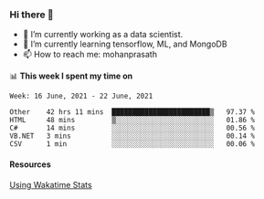 ### Hi there 👋

- 🔭 I’m currently working as a data scientist.
- 🌱 I’m currently learning tensorflow, ML, and MongoDB
- 📫 How to reach me: mohanprasath

📊 **This week I spent my time on**
<!--START_SECTION:waka-->
```text
Week: 16 June, 2021 - 22 June, 2021

Other    42 hrs 11 mins  ████████████████████████▒   97.37 % 
HTML     48 mins         ▒░░░░░░░░░░░░░░░░░░░░░░░░   01.86 % 
C#       14 mins         ░░░░░░░░░░░░░░░░░░░░░░░░░   00.56 % 
VB.NET   3 mins          ░░░░░░░░░░░░░░░░░░░░░░░░░   00.14 % 
CSV      1 min           ░░░░░░░░░░░░░░░░░░░░░░░░░   00.06 % 
```
<!--END_SECTION:waka-->

#### Resources
[Using Wakatime Stats](https://github.com/marketplace/actions/waka-readme)

